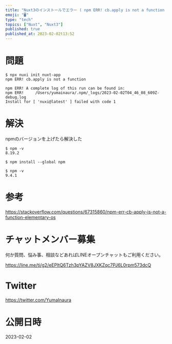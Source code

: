 ```yaml
---
title: "Nuxt3のインストールでエラー ( npm ERR! cb.apply is not a function )"
emoji: "🖥"
type: "tech"
topics: ["Nuxt", "Nuxt3"]
published: true
published_at: 2023-02-02t13:52
---
```



# 問題

```
$ npx nuxi init nuxt-app
npm ERR! cb.apply is not a function

npm ERR! A complete log of this run can be found in:
npm ERR!     /Users/yumainaura/.npm/_logs/2023-02-02T04_46_08_609Z-debug.log
Install for [ 'nuxi@latest' ] failed with code 1
```

# 解決

npmのバージョンを上げたら解決した

```
$ npm -v
8.19.2
```

```
$ npm install --global npm
```

```
$ npm -v
9.4.1
```

# 参考

https://stackoverflow.com/questions/67315860/npm-err-cb-apply-is-not-a-function-elementary-os

# チャットメンバー募集


何か質問、悩み事、相談などあればLINEオープンチャットもご利用ください。

https://line.me/ti/g2/eEPltQ6Tzh3pYAZV8JXKZqc7PJ6L0rpm573dcQ


# Twitter

https://twitter.com/YumaInaura


# 公開日時

2023-02-02
